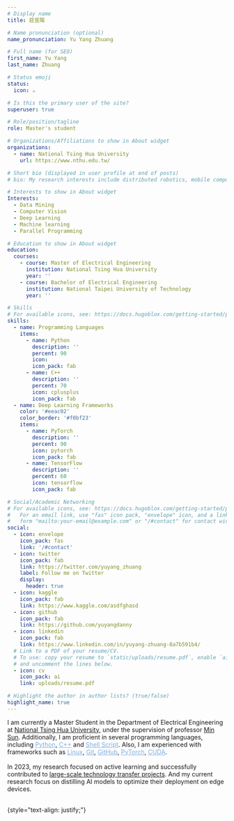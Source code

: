```yaml
---
# Display name
title: 莊昱陽

# Name pronunciation (optional)
name_pronunciation: Yu Yang Zhuang

# Full name (for SEO)
first_name: Yu Yang
last_name: Zhuang

# Status emoji
status:
  icon: ☕️

# Is this the primary user of the site?
superuser: true

# Role/position/tagline
role: Master's student

# Organizations/Affiliations to show in About widget
organizations:
  - name: National Tsing Hua University
    url: https://www.nthu.edu.tw/

# Short bio (displayed in user profile at end of posts)
# bio: My research interests include distributed robotics, mobile computing and programmable matter.

# Interests to show in About widget
Interests:
  - Data Mining
  - Computer Vision
  - Deep Learning
  - Machine learning  
  - Parallel Programming

# Education to show in About widget
education:
  courses:
    - course: Master of Electrical Engineering
      institution: National Tsing Hua University
      year: ''
    - course: Bachelor of Electrical Engineering
      institution: National Taipei University of Technology
      year: ''

# Skills
# For available icons, see: https://docs.hugoblox.com/getting-started/page-builder/#icons
skills:
  - name: Programming Languages
    items:
      - name: Python
        description: ''
        percent: 90
        icon: 
        icon_pack: fab
      - name: C++
        description: ''
        percent: 70
        icon: cplusplus
        icon_pack: fab
  - name: Deep Learning Frameworks
    color: '#eeac02'
    color_border: '#f0bf23'
    items:
      - name: PyTorch
        description: ''
        percent: 90
        icon: pytorch
        icon_pack: fab
      - name: TensorFlow
        description: ''
        percent: 60
        icon: tensorflow
        icon_pack: fab

# Social/Academic Networking
# For available icons, see: https://docs.hugoblox.com/getting-started/page-builder/#icons
#   For an email link, use "fas" icon pack, "envelope" icon, and a link in the
#   form "mailto:your-email@example.com" or "/#contact" for contact widget.
social:
  - icon: envelope
    icon_pack: fas
    link: '/#contact'
  - icon: twitter
    icon_pack: fab
    link: https://twitter.com/yuyang_zhuang
    label: Follow me on Twitter
    display:
      header: true
  - icon: kaggle
    icon_pack: fab
    link: https://www.kaggle.com/asdfghasd
  - icon: github
    icon_pack: fab
    link: https://github.com/yuyangdanny
  - icon: linkedin
    icon_pack: fab
    link: https://www.linkedin.com/in/yuyang-zhuang-8a7b591b4/
  # Link to a PDF of your resume/CV.
  # To use: copy your resume to `static/uploads/resume.pdf`, enable `ai` icons in `params.yaml`,
  # and uncomment the lines below.
  - icon: cv
    icon_pack: ai
    link: uploads/resume.pdf

# Highlight the author in author lists? (true/false)
highlight_name: true
---
```


I am currently a Master Student in the Department of Electrical Engineering at [National Tsing Hua University](https://www.nthu.edu.tw/), under the supervision of professor [Min Sun](https://aliensunmin.github.io/). Additionally, I am proficient in several programming languages, including <u style="color: #7dafe2;">Python</u>, <u style="color: #7dafe2;">C++</u> and <u style="color: #7dafe2;">Shell Script</u>. Also, I am experienced with frameworks such as <u style="color: #7dafe2;">Linux</u>, <u style="color: #7dafe2;">Git</u>, <u style="color: #7dafe2;">GitHub</u>, <u style="color: #7dafe2;">PyTorch</u>, <u style="color: #7dafe2;">CUDA</u>.<br><br>
In 2023, my research focused on active learning and successfully contributed to <a href="#featured">large-scale technology transfer projects</a>. And my current research focus on distilling AI models to optimize their deployment on edge devices.<br><br>

<!-- I am serving as a deep learning intern at [ITRI](https://www.itri.org.tw/).  -->

{style="text-align: justify;"}
